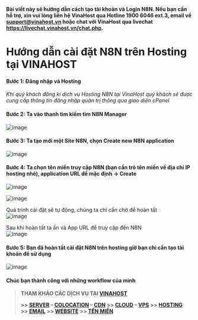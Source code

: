 
**Bài viết này sẽ hướng dẫn cách tạo tài khoản và Login N8N. Nếu bạn cần hỗ trợ, xin vui lòng liên hệ VinaHost qua Hotline 1900 6046 ext.3, email về support@vinahost.vn hoặc chat với VinaHost qua livechat https://livechat.vinahost.vn/chat.php.**

# Hướng dẫn cài đặt N8N trên Hosting tại VINAHOST  
#### Bước 1: Đăng nhập và Hosting  

*Khi quý khách đăng kí dịch vụ Hosting N8N tại VinaHost quý khách sẽ được cung cấp thông tin đăng nhập quản trị thông qua giao diện cPanel* 

#### Bước 2: Ta vào thanh tìm kiếm tìm **N8N Manager**  
![image](https://github.com/user-attachments/assets/8b312aec-c35c-4b91-9f36-809d9808cec1)


#### Bước 3: Ta tạo mới một Site N8N, chọn **Create new N8N application**  
![image](https://github.com/user-attachments/assets/84dce398-1a0f-4154-88ce-458b8edd47ff)


#### Bước 4: Ta chọn tên miền truy cập N8N (bạn cần trỏ tên miền về địa chỉ IP hosting nhé), application URL để mặc định -> Create  
![image](https://github.com/user-attachments/assets/b9d90b72-bb95-43c8-acb1-b89b783fc8d6)

![image](https://github.com/user-attachments/assets/02d1fe3a-8318-48f0-8572-a2556953292d)
 
Quá trình cài đặt sẽ tự động, chúng ta chỉ cần chờ để hoàn tất  
![image](https://github.com/user-attachments/assets/c05a1009-d178-40da-80f8-046e75809785)
 
Sau khi hoàn tất ta ấn và App URL để truy cập đến N8N  
![image](https://github.com/user-attachments/assets/95b50308-5d07-4442-a33b-0f395ece0441)


#### Bước 5: Bạn đã hoàn tất cài đặt N8N trên hosting giờ bạn chỉ cần tạo tài khoản để sử dụng  
![image](https://github.com/user-attachments/assets/2f8f0c55-4a08-48bb-9195-9d2ef915c787)
 

#### Chúc bạn thành công với những workflow của mình


> **THAM KHẢO CÁC DỊCH VỤ TẠI [VINAHOST](https://vinahost.vn/)**
>
> **\>> [SERVER](https://vinahost.vn/thue-may-chu-rieng/) – [COLOCATION](https://vinahost.vn/colocation.html) – [CDN](https://vinahost.vn/dich-vu-cdn-chuyen-nghiep)**
> **\>> [CLOUD](https://vinahost.vn/cloud-server-gia-re/) – [VPS](https://vinahost.vn/vps-ssd-chuyen-nghiep/)**
> **\>> [HOSTING](https://vinahost.vn/wordpress-hosting)**
> **\>> [EMAIL](https://vinahost.vn/email-hosting)**
> **\>> [WEBSITE](http://vinawebsite.vn/)**
> **\>> [TÊN MIỀN](https://vinahost.vn/ten-mien-gia-re/)**